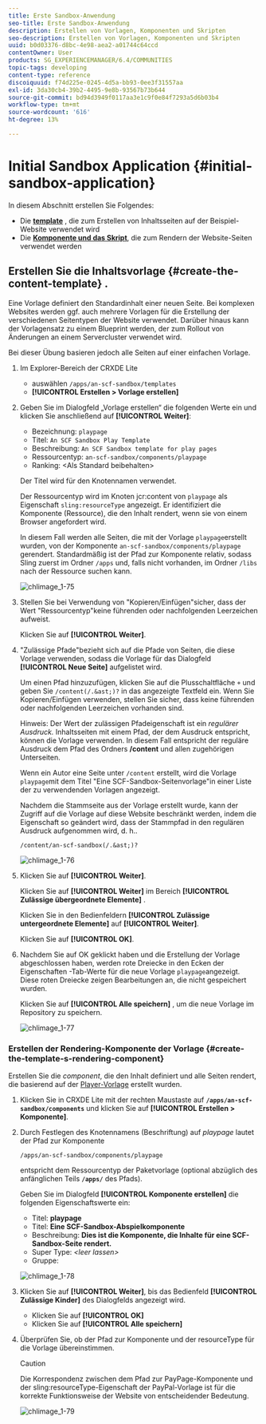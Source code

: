 ```yaml
---
title: Erste Sandbox-Anwendung
seo-title: Erste Sandbox-Anwendung
description: Erstellen von Vorlagen, Komponenten und Skripten
seo-description: Erstellen von Vorlagen, Komponenten und Skripten
uuid: b0d03376-d8bc-4e98-aea2-a01744c64ccd
contentOwner: User
products: SG_EXPERIENCEMANAGER/6.4/COMMUNITIES
topic-tags: developing
content-type: reference
discoiquuid: f74d225e-0245-4d5a-bb93-0ee3f31557aa
exl-id: 3da30cb4-39b2-4495-9e8b-93567b73b644
source-git-commit: bd94d3949f0117aa3e1c9f0e84f7293a5d6b03b4
workflow-type: tm+mt
source-wordcount: '616'
ht-degree: 13%

---
```


# Initial Sandbox Application {#initial-sandbox-application}

In diesem Abschnitt erstellen Sie Folgendes:

* Die **[template](#createthepagetemplate)** , die zum Erstellen von Inhaltsseiten auf der Beispiel-Website verwendet wird
* Die **[Komponente und das Skript](#create-the-template-s-rendering-component)**, die zum Rendern der Website-Seiten verwendet werden

## Erstellen Sie die Inhaltsvorlage {#create-the-content-template} .

Eine Vorlage definiert den Standardinhalt einer neuen Seite. Bei komplexen Websites werden ggf. auch mehrere Vorlagen für die Erstellung der verschiedenen Seitentypen der Website verwendet. Darüber hinaus kann der Vorlagensatz zu einem Blueprint werden, der zum Rollout von Änderungen an einem Servercluster verwendet wird.

Bei dieser Übung basieren jedoch alle Seiten auf einer einfachen Vorlage.

1. Im Explorer-Bereich der CRXDE Lite

   * auswählen `/apps/an-scf-sandbox/templates`
   * **[!UICONTROL Erstellen > Vorlage erstellen]**

1. Geben Sie im Dialogfeld „Vorlage erstellen“ die folgenden Werte ein und klicken Sie anschließend auf **[!UICONTROL Weiter]**:

   * Bezeichnung: `playpage`
   * Titel: `An SCF Sandbox Play Template`
   * Beschreibung: `An SCF Sandbox template for play pages`
   * Ressourcentyp: `an-scf-sandbox/components/playpage`
   * Ranking: &lt;Als Standard beibehalten>

   Der Titel wird für den Knotennamen verwendet.

   Der Ressourcentyp wird im Knoten jcr:content von `playpage` als Eigenschaft `sling:resourceType` angezeigt. Er identifiziert die Komponente (Ressource), die den Inhalt rendert, wenn sie von einem Browser angefordert wird.

   In diesem Fall werden alle Seiten, die mit der Vorlage `playpage`erstellt wurden, von der Komponente `an-scf-sandbox/components/playpage` gerendert. Standardmäßig ist der Pfad zur Komponente relativ, sodass Sling zuerst im Ordner `/apps` und, falls nicht vorhanden, im Ordner `/libs` nach der Ressource suchen kann.

   ![chlimage_1-75](assets/chlimage_1-75.png)

1. Stellen Sie bei Verwendung von &quot;Kopieren/Einfügen&quot;sicher, dass der Wert &quot;Ressourcentyp&quot;keine führenden oder nachfolgenden Leerzeichen aufweist.

   Klicken Sie auf **[!UICONTROL Weiter]**.

1. &quot;Zulässige Pfade&quot;bezieht sich auf die Pfade von Seiten, die diese Vorlage verwenden, sodass die Vorlage für das Dialogfeld **[!UICONTROL Neue Seite]** aufgelistet wird.

   Um einen Pfad hinzuzufügen, klicken Sie auf die Plusschaltfläche `+` und geben Sie `/content(/.&ast;)?` in das angezeigte Textfeld ein. Wenn Sie Kopieren/Einfügen verwenden, stellen Sie sicher, dass keine führenden oder nachfolgenden Leerzeichen vorhanden sind.

   Hinweis: Der Wert der zulässigen Pfadeigenschaft ist ein *regulärer Ausdruck.* Inhaltsseiten mit einem Pfad, der dem Ausdruck entspricht, können die Vorlage verwenden. In diesem Fall entspricht der reguläre Ausdruck dem Pfad des Ordners **/content** und allen zugehörigen Unterseiten.

   Wenn ein Autor eine Seite unter `/content` erstellt, wird die Vorlage `playpage`mit dem Titel &quot;Eine SCF-Sandbox-Seitenvorlage&quot;in einer Liste der zu verwendenden Vorlagen angezeigt.

   Nachdem die Stammseite aus der Vorlage erstellt wurde, kann der Zugriff auf die Vorlage auf diese Website beschränkt werden, indem die Eigenschaft so geändert wird, dass der Stammpfad in den regulären Ausdruck aufgenommen wird, d. h..

   `/content/an-scf-sandbox(/.&ast;)?`

   ![chlimage_1-76](assets/chlimage_1-76.png)

1. Klicken Sie auf **[!UICONTROL Weiter]**.

   Klicken Sie auf **[!UICONTROL Weiter]** im Bereich **[!UICONTROL Zulässige übergeordnete Elemente]** .

   Klicken Sie in den Bedienfeldern **[!UICONTROL Zulässige untergeordnete Elemente]** auf **[!UICONTROL Weiter]**.

   Klicken Sie auf **[!UICONTROL OK]**.

1. Nachdem Sie auf OK geklickt haben und die Erstellung der Vorlage abgeschlossen haben, werden rote Dreiecke in den Ecken der Eigenschaften -Tab-Werte für die neue Vorlage `playpage`angezeigt. Diese roten Dreiecke zeigen Bearbeitungen an, die nicht gespeichert wurden.

   Klicken Sie auf **[!UICONTROL Alle speichern]** , um die neue Vorlage im Repository zu speichern.

   ![chlimage_1-77](assets/chlimage_1-77.png)

### Erstellen der Rendering-Komponente der Vorlage {#create-the-template-s-rendering-component}

Erstellen Sie die *component*, die den Inhalt definiert und alle Seiten rendert, die basierend auf der [Player-Vorlage](#createthepagetemplate) erstellt wurden.

1. Klicken Sie in CRXDE Lite mit der rechten Maustaste auf **`/apps/an-scf-sandbox/components`** und klicken Sie auf **[!UICONTROL Erstellen > Komponente]**.
1. Durch Festlegen des Knotennamens (Beschriftung) auf *playpage* lautet der Pfad zur Komponente

   `/apps/an-scf-sandbox/components/playpage`

   entspricht dem Ressourcentyp der Paketvorlage (optional abzüglich des anfänglichen Teils **`/apps/`** des Pfads).

   Geben Sie im Dialogfeld **[!UICONTROL Komponente erstellen]** die folgenden Eigenschaftswerte ein:

   * Titel: **playpage**
   * Titel: **Eine SCF-Sandbox-Abspielkomponente**
   * Beschreibung: **Dies ist die Komponente, die Inhalte für eine SCF-Sandbox-Seite rendert.**
   * Super Type: *&lt;leer lassen>*
   * Gruppe:

   ![chlimage_1-78](assets/chlimage_1-78.png)

1. Klicken Sie auf **[!UICONTROL Weiter]**, bis das Bedienfeld **[!UICONTROL Zulässige Kinder]** des Dialogfelds angezeigt wird.

   * Klicken Sie auf **[!UICONTROL OK]**
   * Klicken Sie auf **[!UICONTROL Alle speichern]**

1. Überprüfen Sie, ob der Pfad zur Komponente und der resourceType für die Vorlage übereinstimmen.

   >[!CAUTION]
   >
   >Die Korrespondenz zwischen dem Pfad zur PayPage-Komponente und der sling:resourceType-Eigenschaft der PayPal-Vorlage ist für die korrekte Funktionsweise der Website von entscheidender Bedeutung.

   ![chlimage_1-79](assets/chlimage_1-79.png)

